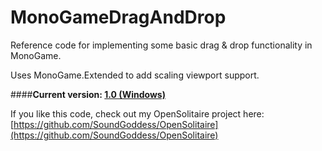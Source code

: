 # MonoGameDragAndDrop
Reference code for implementing some basic drag &amp; drop functionality in MonoGame.

Uses MonoGame.Extended to add scaling viewport support.

####**Current version: [1.0 (Windows)](https://github.com/SoundGoddess/MonoGameDragAndDrop/releases)**

If you like this code, check out my OpenSolitaire project here: [https://github.com/SoundGoddess/OpenSolitaire](https://github.com/SoundGoddess/OpenSolitaire)